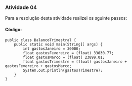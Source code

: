 ### Atividade 04
Para a resolução desta atividade realizei os sguinte passos:


#### Código:
```
public class BalancoTrimestral {
    public static void main(String[] args) {
        int gastosJaneiro = 30000;
        float gastosFevereiro = (float) 33030.77;
        float gastosMarco = (float) 23899.01;
        float gastosTrimestre = (float) gastosJaneiro + gastosFevereiro + gastosMarco;
        System.out.println(gastosTrimestre);
    }
}
```
